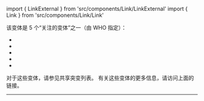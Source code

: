 import { LinkExternal } from 'src/components/Link/LinkExternal'
import { Link } from 'src/components/Link/Link'

该变体是 5 个“关注的变体”之一（由 WHO 指定）：
- <VarOrLin name="20I (Alpha, V1)" prefix=""/>
- <VarOrLin name="20H (Beta, V2)" prefix=""/>
- <VarOrLin name="20J (Gamma, V3)" prefix=""/>
- <Who name="Delta" />
- <Who name="Omicron" />

对于这些变体，请参见<Link href="/shared-mutations">共享突变列表</Link>。 有关这些变体的更多信息，请访问上面的链接。

---
